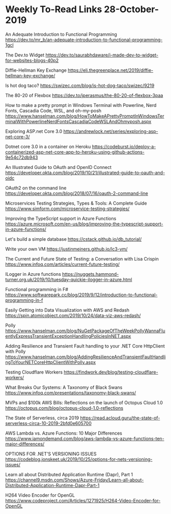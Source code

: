 # Weekly To-Read Links 28-October-2019

An Adequate Introduction to Functional Programming
https://dev.to/mr_b/an-adequate-introduction-to-functional-programming-1gcl

The Dev.to Widget
https://dev.to/saurabhdaware/i-made-dev-to-widget-for-websites-blogs-40p2

Diffie-Hellman Key Exchange
https://eli.thegreenplace.net/2019/diffie-hellman-key-exchange/

Is hot dog taco?
https://swizec.com/blog/is-hot-dog-taco/swizec/9219

The 80-20 of Flexbox
https://dev.to/jperasmus/the-80-20-of-flexbox-3paa

How to make a pretty prompt in Windows Terminal with Powerline, Nerd Fonts, Cascadia Code, WSL, and oh-my-posh
https://www.hanselman.com/blog/HowToMakeAPrettyPromptInWindowsTerminalWithPowerlineNerdFontsCascadiaCodeWSLAndOhmyposh.aspx

Exploring ASP.net Core 3.0
https://andrewlock.net/series/exploring-asp-net-core-3/

Dotnet core 3.0 in a container on Heroku
https://codeburst.io/deploy-a-containerized-asp-net-core-app-to-heroku-using-github-actions-9e54c72db943

An Illustrated Guide to OAuth and OpenID Connect
https://developer.okta.com/blog/2019/10/21/illustrated-guide-to-oauth-and-oidc

OAuth2 on the command line
https://developer.okta.com/blog/2018/07/16/oauth-2-command-line

Microservices Testing Strategies, Types & Tools: A Complete Guide
https://www.simform.com/microservice-testing-strategies/

Improving the TypeScript support in Azure Functions
https://azure.microsoft.com/en-us/blog/improving-the-typescript-support-in-azure-functions/

Let's build a simple database
https://cstack.github.io/db_tutorial/

Write your own VM
https://justinmeiners.github.io/lc3-vm/

The Current and Future State of Testing: a Conversation with Lisa Crispin
https://www.infoq.com/articles/current-future-testing/

ILogger in Azure functions
https://nuggets.hammond-turner.org.uk/2019/10/tuesday-quickie-ilogger-in-azure.html

Functional programming in F#
https://www.softwarepark.cc/blog/2019/9/12/introduction-to-functional-programming-in-f

Easily Getting into Data Visualization with AWS and Redash
https://spin.atomicobject.com/2019/10/24/data-viz-aws-redash/

Polly
https://www.hanselman.com/blog/NuGetPackageOfTheWeekPollyWannaFluentlyExpressTransientExceptionHandlingPoliciesInNET.aspx

Adding Resilience and Transient Fault handling to your .NET Core HttpClient with Polly
https://www.hanselman.com/blog/AddingResilienceAndTransientFaultHandlingToYourNETCoreHttpClientWithPolly.aspx

Testing Cloudflare Workers
https://findwork.dev/blog/testing-cloudflare-workers/

What Breaks Our Systems: A Taxonomy of Black Swans
https://www.infoq.com/presentations/taxonomy-black-swans/

MVPs and $100k AWS Bills: Reflections on the launch of Octopus Cloud 1.0
https://octopus.com/blog/octopus-cloud-1.0-reflections

The State of Serverless, circa 2019
https://read.acloud.guru/the-state-of-serverless-circa-10-2019-2bfd0e605700

AWS Lambda vs. Azure Functions: 10 Major Differences
https://www.iamondemand.com/blog/aws-lambda-vs-azure-functions-ten-major-differences/

OPTIONS FOR .NET’S VERSIONING ISSUES
https://codeblog.jonskeet.uk/2019/10/25/options-for-nets-versioning-issues/

Learn all about Distributed Application Runtime (Dapr), Part 1
https://channel9.msdn.com/Shows/Azure-Friday/Learn-all-about-Distributed-Application-Runtime-Dapr-Part-1

H264 Video Encoder for OpenGL
https://www.codeproject.com/Articles/1271925/H264-Video-Encoder-for-OpenGL
